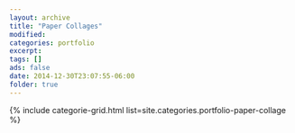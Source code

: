 ```yaml
---
layout: archive
title: "Paper Collages"
modified:
categories: portfolio
excerpt:
tags: []
ads: false
date: 2014-12-30T23:07:55-06:00
folder: true
---
```


{% include categorie-grid.html list=site.categories.portfolio-paper-collage %}
